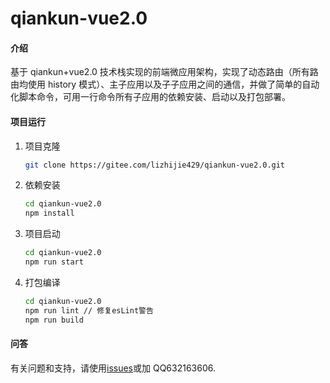 # qiankun-vue2.0

#### 介绍

基于 qiankun+vue2.0 技术栈实现的前端微应用架构，实现了动态路由（所有路由均使用 history 模式）、主子应用以及子子应用之间的通信，并做了简单的自动化脚本命令，可用一行命令所有子应用的依赖安装、启动以及打包部署。

#### 项目运行

1. 项目克隆

   ```bash
   git clone https://gitee.com/lizhijie429/qiankun-vue2.0.git
   ```

2. 依赖安装

   ```bash
   cd qiankun-vue2.0
   npm install
   ```

3. 项目启动

   ```bash
   cd qiankun-vue2.0
   npm run start
   ```

4. 打包编译

   ```bash
   cd qiankun-vue2.0
   npm run lint // 修复esLint警告
   npm run build
   ```

#### 问答

有关问题和支持，请使用[issues](https://gitee.com/lizhijie429/qiankun-vue2.0/issues)或加 QQ632163606.
